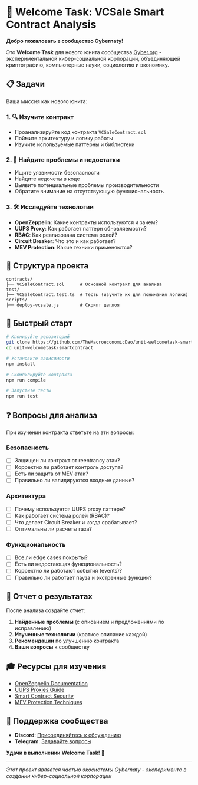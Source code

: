 # 🎯 Welcome Task: VCSale Smart Contract Analysis

**Добро пожаловать в сообщество Gybernaty!**

Это **Welcome Task** для нового юнита сообщества [Gyber.org](https://gyber.org) - экспериментальной кибер-социальной корпорации, объединяющей криптографию, компьютерные науки, социологию и экономику.

## 📋 Задачи

Ваша миссия как нового юнита:

### 1. 🔍 Изучите контракт
- Проанализируйте код контракта `VCSaleContract.sol`
- Поймите архитектуру и логику работы
- Изучите используемые паттерны и библиотеки

### 2. 🐛 Найдите проблемы и недостатки
- Ищите уязвимости безопасности
- Найдите недочеты в коде
- Выявите потенциальные проблемы производительности
- Обратите внимание на отсутствующую функциональность

### 3. 🛠️ Исследуйте технологии
- **OpenZeppelin**: Какие контракты используются и зачем?
- **UUPS Proxy**: Как работает паттерн обновляемости?
- **RBAC**: Как реализована система ролей?
- **Circuit Breaker**: Что это и как работает?
- **MEV Protection**: Какие техники применяются?

## 📁 Структура проекта

```
contracts/
├── VCSaleContract.sol      # Основной контракт для анализа
test/
├── VCSaleContract.test.ts  # Тесты (изучите их для понимания логики)
scripts/
├── deploy-vcsale.js        # Скрипт деплоя
```

## 🚀 Быстрый старт

```bash
# Клонируйте репозиторий
git clone https://github.com/TheMacroeconomicDao/unit-welcometask-smartcontract.git
cd unit-welcometask-smartcontract

# Установите зависимости
npm install

# Скомпилируйте контракты
npm run compile

# Запустите тесты
npm run test
```

## ❓ Вопросы для анализа

При изучении контракта ответьте на эти вопросы:

### Безопасность
- [ ] Защищен ли контракт от reentrancy атак?
- [ ] Корректно ли работает контроль доступа?
- [ ] Есть ли защита от MEV атак?
- [ ] Правильно ли валидируются входные данные?

### Архитектура
- [ ] Почему используется UUPS proxy паттерн?
- [ ] Как работает система ролей (RBAC)?
- [ ] Что делает Circuit Breaker и когда срабатывает?
- [ ] Оптимальны ли расчеты газа?

### Функциональность
- [ ] Все ли edge cases покрыты?
- [ ] Есть ли недостающая функциональность?
- [ ] Корректно ли работают события (events)?
- [ ] Правильно ли работает пауза и экстренные функции?

## 📝 Отчет о результатах

После анализа создайте отчет:

1. **Найденные проблемы** (с описанием и предложениями по исправлению)
2. **Изученные технологии** (краткое описание каждой)
3. **Рекомендации** по улучшению контракта
4. **Ваши вопросы** к сообществу

## 🎓 Ресурсы для изучения

- [OpenZeppelin Documentation](https://docs.openzeppelin.com/)
- [UUPS Proxies Guide](https://docs.openzeppelin.com/contracts/4.x/api/proxy#UUPSUpgradeable)
- [Smart Contract Security](https://swcregistry.io/)
- [MEV Protection Techniques](https://ethereum.org/en/developers/docs/mev/)

## 🤝 Поддержка сообщества

- **Discord**: [Присоединяйтесь к обсуждению](https://discord.gg/techhy)
- **Telegram**: [Задавайте вопросы](https://t.me/techhy_ecosystem)

**Удачи в выполнении Welcome Task! 🚀**

---

*Этот проект является частью экосистемы Gybernaty - эксперимента в создании кибер-социальной корпорации*